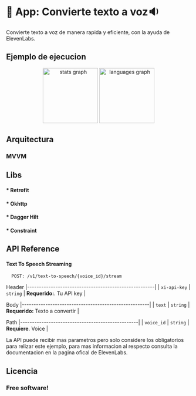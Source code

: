 
# :iphone: App: Convierte texto a voz:sound:

Convierte texto a voz de manera rapida y eficiente, con la ayuda de ElevenLabs.


## Ejemplo de ejecucion
<div align="center">
  <img src="https://github.com/JmanuelJ/Resources-Myrepos/blob/main/Functions%20Speech-20240807T201426Z-001/Functions%20Speech/Main-Screen.jpg" height="150" alt="stats graph"  />
  <img src="https://github.com/JmanuelJ/Resources-Myrepos/blob/main/Functions%20Speech-20240807T201426Z-001/Functions%20Speech/Second.Screen.jpg" height="150" alt="languages graph"  />
</div>


## Arquitectura 
### MVVM

## Libs
#### * Retrofit
#### * Okhttp
#### * Dagger Hilt
#### * Constraint


## API Reference

#### Text To Speech Streaming

```http
  POST: /v1/text-to-speech/{voice_id}/stream
```
Header
|------------------------------------------------------|
| `xi-api-key` | `string` | **Requerido:**. Tu API key |


Body
|------------------------------------------------------|
| `text` | `string` | **Requerido:** Texto a convertir |


Path
|--------------------------------------------------|
| `voice_id` | `string` | **Requiere**. Voice      |


La API puede recibir mas parametros pero solo considere los obligatorios para relizar este ejemplo, para mas informacion al respecto consulta la documentacion en la pagina ofical de ElevenLabs.


## Licencia
### Free software!




